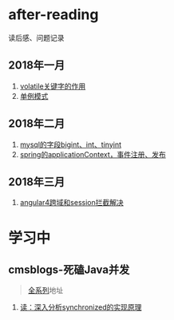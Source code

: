 # after-reading
读后感、问题记录


## 2018年一月
1. [volatile关键字的作用](https://github.com/lqclester/after-reading/blob/master/2018-01/volatile%E7%9A%84%E4%BD%9C%E7%94%A8.md)
2. [单例模式](https://github.com/lqclester/after-reading/blob/master/2018-01/singleton.md)

## 2018年二月
1. [mysql的字段bigint、int、tinyint](https://github.com/lqclester/after-reading/blob/master/2018-02/mysql%E7%9A%84%E5%AD%97%E6%AE%B5int%2Cbigint%2Ctinyint.md)
2. [spring的applicationContext，事件注册、发布](https://github.com/lqclester/after-reading/blob/master/2018-02/spring-event.md)


## 2018年三月
1. [angular4跨域和session拦截解决](https://github.com/lqclester/after-reading/blob/master/2018-03/angular4-cros.md)



# 学习中
## cmsblogs-死磕Java并发
> [全系列](http://cmsblogs.com/?p=2122)地址

1. [读：深入分析synchronized的实现原理](http://cmsblogs.com/?p=2071)
